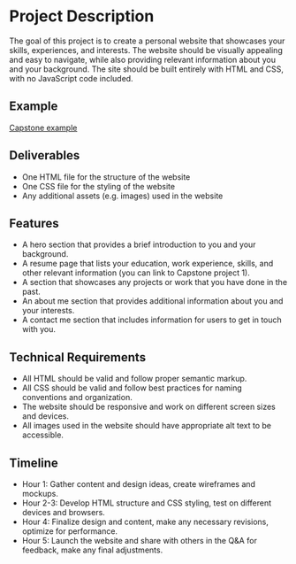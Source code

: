 # Project Description
The goal of this project is to create a personal website that showcases your skills, experiences, and interests. The website should be visually appealing and easy to navigate, while also providing relevant information about you and your background. The site should be built entirely with HTML and CSS, with no JavaScript code included.

## Example
[Capstone example](https://appbrewery.github.io/capstone-2-example)

## Deliverables
* One HTML file for the structure of the website
* One CSS file for the styling of the website
* Any additional assets (e.g. images) used in the website

## Features
* A hero section that provides a brief introduction to you and your background.
* A resume page that lists your education, work experience, skills, and other relevant information (you can link to Capstone project 1).
* A section that showcases any projects or work that you have done in the past.
* An about me section that provides additional information about you and your interests.
* A contact me section that includes information for users to get in touch with you.

## Technical Requirements
* All HTML should be valid and follow proper semantic markup.
* All CSS should be valid and follow best practices for naming conventions and organization.
* The website should be responsive and work on different screen sizes and devices.
* All images used in the website should have appropriate alt text to be accessible.

## Timeline
* Hour 1: Gather content and design ideas, create wireframes and mockups.
* Hour 2-3: Develop HTML structure and CSS styling, test on different devices and browsers.
* Hour 4: Finalize design and content, make any necessary revisions, optimize for performance.
* Hour 5: Launch the website and share with others in the Q&A for feedback, make any final adjustments.
